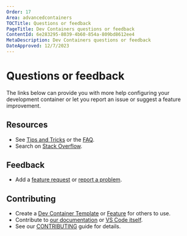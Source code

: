 ```yaml
---
Order: 17
Area: advancedcontainers
TOCTitle: Questions or feedback
PageTitle: Dev Containers questions or feedback
ContentId: 6e283295-8039-4b60-854a-809bd8612ee4
MetaDescription: Dev Containers questions or feedback
DateApproved: 12/7/2023
---
```

# Questions or feedback

The links below can provide you with more help configuring your development container or let you report an issue or suggest a feature improvement.

## Resources

* See [Tips and Tricks](/docs/devcontainers/tips-and-tricks.md) or the [FAQ](/docs/devcontainers/faq.md).
* Search on [Stack Overflow](https://stackoverflow.com/questions/tagged/vscode-remote).

## Feedback

* Add a [feature request](https://aka.ms/vscode-remote/feature-requests) or [report a problem](https://aka.ms/vscode-remote/issues/new).

## Contributing

* Create a [Dev Container Template](https://containers.dev/templates) or [Feature](https://containers.dev/features) for others to use.
* Contribute to [our documentation](https://github.com/microsoft/vscode-docs) or [VS Code itself](https://github.com/microsoft/vscode).
* See our [CONTRIBUTING](https://aka.ms/vscode-remote/contributing) guide for details.
